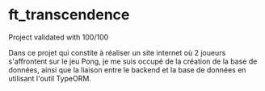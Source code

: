 # ft_transcendence

Project validated with 100/100

Dans ce projet qui constite à réaliser un site internet où 2 joueurs s'affrontent sur le jeu Pong, je me suis occupé de la création de la base de données, ainsi que la liaison entre le backend et la base de données en utilisant l'outil TypeORM.

